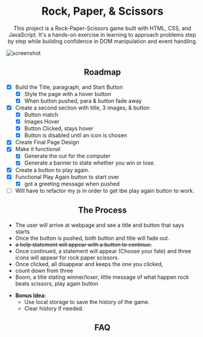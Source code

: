 <h1 align="center">
  Rock, Paper, & Scissors
</h1>

<p align="center">This project is a Rock-Paper-Scissors game built with HTML, CSS, and JavaScript. It's a hands-on exercise in learning to approach problems step by step while building confidence in DOM manipulation and event handling.</p>

![screenshot]()

<!-- ROADMAP -->
<h2 align="center">
  Roadmap
</h2>

- [x] Build the Title, paragraph, and Start Button
  - [x] Style the page with a hover button
  - [x] When button pushed, para & button fade away
- [x] Create a second section with title, 3 images, & button
  - [x] Button match
  - [x] Images Hover
  - [x] Button Clicked, stays hover
  - [x] Button is disabled until an icon is chosen
- [x] Create Final Page Design
- [x] Make it functional
  - [x] Generate the out for the computer
  - [x] Generate a banner to state whether you win or lose.
- [x] Create a button to play again.
- [x] Functional Play Again button to start over
  - [x] got a greeting message when pushed
- [ ] WIll have to refactor my js in order to get tbe play again button to work.

<h2 align="center">
The Process
</h2>

- The user will arrive at webpage and see a title and button that says starts
- Once the button is pushed, both button and title will fade out.
- <s>a help statement will appear with a button to continue. </s>
- Once continued, a statement will appear (Choose your fate) and three icons will appear for rock paper scissors.
- Once clicked, all disappear and keeps the one you clicked,
- count down from three
- Boom, a title stating winner/loser, little message of what happen rock beats scissors, play again button

* <strong>Bonus Idea:</strong>
  - Use local storage to save the history of the game.
  - Clear history if needed.

<!-- FAQ -->
<h2 align="center">
FAQ
</h2>

<!-- - How to handle localStorage?

  - Answer 1 -->

